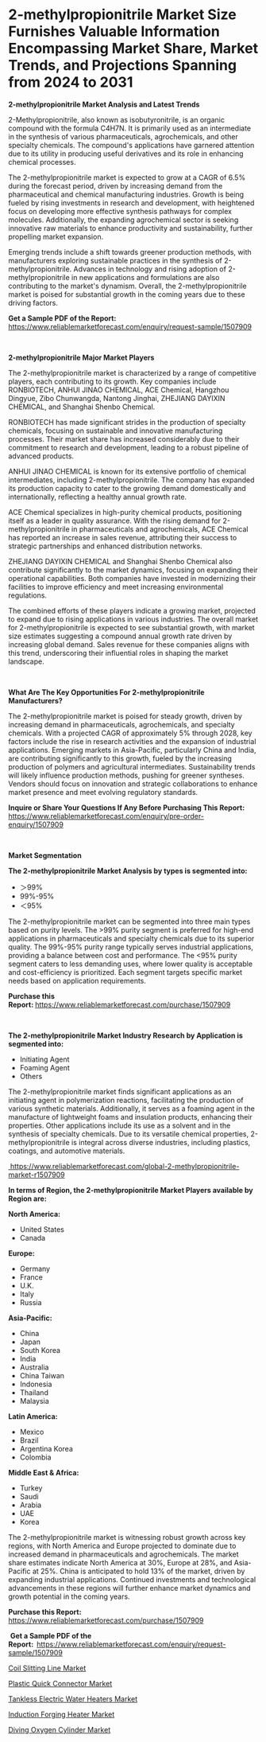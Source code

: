 <p><h1>2-methylpropionitrile Market Size Furnishes Valuable Information Encompassing Market Share, Market Trends, and Projections Spanning from 2024 to 2031</h1></p><p><strong>2-methylpropionitrile Market Analysis and Latest Trends</strong></p>
<p><p>2-Methylpropionitrile, also known as isobutyronitrile, is an organic compound with the formula C4H7N. It is primarily used as an intermediate in the synthesis of various pharmaceuticals, agrochemicals, and other specialty chemicals. The compound's applications have garnered attention due to its utility in producing useful derivatives and its role in enhancing chemical processes.</p><p>The 2-methylpropionitrile market is expected to grow at a CAGR of 6.5% during the forecast period, driven by increasing demand from the pharmaceutical and chemical manufacturing industries. Growth is being fueled by rising investments in research and development, with heightened focus on developing more effective synthesis pathways for complex molecules. Additionally, the expanding agrochemical sector is seeking innovative raw materials to enhance productivity and sustainability, further propelling market expansion.</p><p>Emerging trends include a shift towards greener production methods, with manufacturers exploring sustainable practices in the synthesis of 2-methylpropionitrile. Advances in technology and rising adoption of 2-methylpropionitrile in new applications and formulations are also contributing to the market's dynamism. Overall, the 2-methylpropionitrile market is poised for substantial growth in the coming years due to these driving factors.</p></p>
<p><strong>Get a Sample PDF of the Report:&nbsp;</strong> <a href="https://www.reliablemarketforecast.com/enquiry/request-sample/1507909">https://www.reliablemarketforecast.com/enquiry/request-sample/1507909</a></p>
<p>&nbsp;</p>
<p><strong>2-methylpropionitrile Major Market Players</strong></p>
<p><p>The 2-methylpropionitrile market is characterized by a range of competitive players, each contributing to its growth. Key companies include RONBIOTECH, ANHUI JINAO CHEMICAL, ACE Chemical, Hangzhou Dingyue, Zibo Chunwangda, Nantong Jinghai, ZHEJIANG DAYIXIN CHEMICAL, and Shanghai Shenbo Chemical.</p><p>RONBIOTECH has made significant strides in the production of specialty chemicals, focusing on sustainable and innovative manufacturing processes. Their market share has increased considerably due to their commitment to research and development, leading to a robust pipeline of advanced products.</p><p>ANHUI JINAO CHEMICAL is known for its extensive portfolio of chemical intermediates, including 2-methylpropionitrile. The company has expanded its production capacity to cater to the growing demand domestically and internationally, reflecting a healthy annual growth rate.</p><p>ACE Chemical specializes in high-purity chemical products, positioning itself as a leader in quality assurance. With the rising demand for 2-methylpropionitrile in pharmaceuticals and agrochemicals, ACE Chemical has reported an increase in sales revenue, attributing their success to strategic partnerships and enhanced distribution networks.</p><p>ZHEJIANG DAYIXIN CHEMICAL and Shanghai Shenbo Chemical also contribute significantly to the market dynamics, focusing on expanding their operational capabilities. Both companies have invested in modernizing their facilities to improve efficiency and meet increasing environmental regulations.</p><p>The combined efforts of these players indicate a growing market, projected to expand due to rising applications in various industries. The overall market for 2-methylpropionitrile is expected to see substantial growth, with market size estimates suggesting a compound annual growth rate driven by increasing global demand. Sales revenue for these companies aligns with this trend, underscoring their influential roles in shaping the market landscape.</p></p>
<p>&nbsp;</p>
<p><strong>What Are The Key Opportunities For 2-methylpropionitrile Manufacturers?</strong></p>
<p><p>The 2-methylpropionitrile market is poised for steady growth, driven by increasing demand in pharmaceuticals, agrochemicals, and specialty chemicals. With a projected CAGR of approximately 5% through 2028, key factors include the rise in research activities and the expansion of industrial applications. Emerging markets in Asia-Pacific, particularly China and India, are contributing significantly to this growth, fueled by the increasing production of polymers and agricultural intermediates. Sustainability trends will likely influence production methods, pushing for greener syntheses. Vendors should focus on innovation and strategic collaborations to enhance market presence and meet evolving regulatory standards.</p></p>
<p><strong>Inquire or Share Your Questions If Any Before Purchasing This Report:</strong> <a href="https://www.reliablemarketforecast.com/enquiry/pre-order-enquiry/1507909">https://www.reliablemarketforecast.com/enquiry/pre-order-enquiry/1507909</a></p>
<p>&nbsp;</p>
<p><strong>Market Segmentation</strong></p>
<p><strong>The 2-methylpropionitrile Market Analysis by types is segmented into:</strong></p>
<p><ul><li>＞99%</li><li>99%-95%</li><li>＜95%</li></ul></p>
<p><p>The 2-methylpropionitrile market can be segmented into three main types based on purity levels. The >99% purity segment is preferred for high-end applications in pharmaceuticals and specialty chemicals due to its superior quality. The 99%-95% purity range typically serves industrial applications, providing a balance between cost and performance. The <95% purity segment caters to less demanding uses, where lower quality is acceptable and cost-efficiency is prioritized. Each segment targets specific market needs based on application requirements.</p></p>
<p><strong>Purchase this Report:&nbsp;</strong><a href="https://www.reliablemarketforecast.com/purchase/1507909">https://www.reliablemarketforecast.com/purchase/1507909</a></p>
<p>&nbsp;</p>
<p><strong>The 2-methylpropionitrile Market Industry Research by Application is segmented into:</strong></p>
<p><ul><li>Initiating Agent</li><li>Foaming Agent</li><li>Others</li></ul></p>
<p><p>The 2-methylpropionitrile market finds significant applications as an initiating agent in polymerization reactions, facilitating the production of various synthetic materials. Additionally, it serves as a foaming agent in the manufacture of lightweight foams and insulation products, enhancing their properties. Other applications include its use as a solvent and in the synthesis of specialty chemicals. Due to its versatile chemical properties, 2-methylpropionitrile is integral across diverse industries, including plastics, coatings, and automotive materials.</p></p>
<p><a href="https://www.reliablemarketforecast.com/global-2-methylpropionitrile-market-r1507909">&nbsp;https://www.reliablemarketforecast.com/global-2-methylpropionitrile-market-r1507909</a></p>
<p><strong>In terms of Region, the 2-methylpropionitrile Market Players available by Region are:</strong></p>
<p>
    <p> <strong> North America: </strong>
        <ul>
            <li>United States</li>
            <li>Canada</li>
        </ul>
        </p> 
    <p> <strong> Europe: </strong>
        <ul>
            <li>Germany</li>
            <li>France</li>
            <li>U.K.</li>
            <li>Italy</li>
            <li>Russia</li>
        </ul>
        </p> 
    <p> <strong> Asia-Pacific: </strong>
        <ul>
            <li>China</li>
            <li>Japan</li>
            <li>South Korea</li>
            <li>India</li>
            <li>Australia</li>
            <li>China Taiwan</li>
            <li>Indonesia</li>
            <li>Thailand</li>
            <li>Malaysia</li>
        </ul>
        </p> 
    <p> <strong> Latin America: </strong>
        <ul>
            <li>Mexico</li>
            <li>Brazil</li>
            <li>Argentina Korea</li>
            <li>Colombia</li>
        </ul>
        </p> 
    <p> <strong> Middle East & Africa: </strong>
        <ul>
            <li>Turkey</li>
            <li>Saudi</li>
            <li>Arabia</li>
            <li>UAE</li>
            <li>Korea</li>
        </ul>
    </p>
    </p>
<p><p>The 2-methylpropionitrile market is witnessing robust growth across key regions, with North America and Europe projected to dominate due to increased demand in pharmaceuticals and agrochemicals. The market share estimates indicate North America at 30%, Europe at 28%, and Asia-Pacific at 25%. China is anticipated to hold 13% of the market, driven by expanding industrial applications. Continued investments and technological advancements in these regions will further enhance market dynamics and growth potential in the coming years.</p></p>
<p><strong>Purchase this Report: </strong><a href="https://www.reliablemarketforecast.com/purchase/1507909">https://www.reliablemarketforecast.com/purchase/1507909</a></p>
<p>&nbsp;<strong>Get a Sample PDF of the Report:&nbsp;&nbsp;</strong><a href="https://www.reliablemarketforecast.com/enquiry/request-sample/1507909">https://www.reliablemarketforecast.com/enquiry/request-sample/1507909</a></p>
<p><strong></strong></p>
<p><p><a href="https://www.linkedin.com/pulse/coil-slitting-line-market-global-regional-analysis-focus-pv4de?trackingId=I%2BXTEavNSMCxWeaI6Qa%2BCw%3D%3D">Coil Slitting Line Market</a></p><p><a href="https://issuu.com/reportprime-2/docs/plastic-quick-connector-market-size_66df91d5c11d95">Plastic Quick Connector Market</a></p><p><a href="https://medium.com/@arthurgordon6226/tankless-electric-water-heaters-market-forecasts-market-trends-and-impact-analysis-2024-2031-3a84e36283ed?postPublishedType=repub">Tankless Electric Water Heaters Market</a></p><p><a href="https://medium.com/@arthurgordon6226/global-induction-forging-heater-market-analysis-key-market-trends-and-future-projections-9830f66bb418?postPublishedType=repub">Induction Forging Heater Market</a></p><p><a href="https://www.linkedin.com/pulse/global-diving-oxygen-cylinder-market-analysis-key-trends-future-fovpe?trackingId=bBUDjEG6Q36YwcS8LqHz%2FA%3D%3D">Diving Oxygen Cylinder Market</a></p></p>